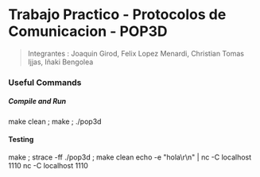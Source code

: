 # Trabajo Practico - Protocolos de Comunicacion - POP3D

>  Integrantes :
Joaquin Girod,
Felix Lopez Menardi,
Christian Tomas Ijjas,
Iñaki Bengolea



### Useful Commands

##### Compile and Run
make clean ; make ; ./pop3d

#### Testing
make ; strace -ff ./pop3d ; make clean
echo -e "hola\r\n" | nc -C localhost 1110
nc -C localhost 1110

